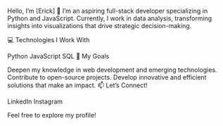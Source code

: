 Hello, I’m [Erick] 👋
I’m an aspiring full-stack developer specializing in Python and JavaScript. Currently, I work in data analysis, transforming insights into visualizations that drive strategic decision-making.

💻 Technologies I Work With

Python
JavaScript
SQL
🚀 My Goals

Deepen my knowledge in web development and emerging technologies.
Contribute to open-source projects.
Develop innovative and efficient solutions that make an impact.
📫 Let’s Connect!

LinkedIn
Instagram

Feel free to explore my profile!

